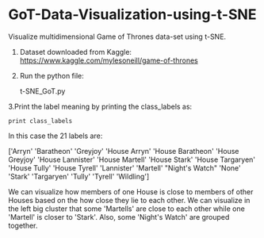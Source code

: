 # GoT-Data-Visualization-using-t-SNE
Visualize multidimensional Game of Thrones data-set using t-SNE.

1. Dataset downloaded from Kaggle: https://www.kaggle.com/mylesoneill/game-of-thrones

2. Run the python file:

    t-SNE_GoT.py



3.Print the label meaning by printing the class_labels as:
 	
 	print class_labels

In this case the 21 labels are:

 ['Arryn' 'Baratheon' 'Greyjoy' 'House Arryn' 'House Baratheon'
 'House Greyjoy' 'House Lannister' 'House Martell' 'House Stark'
 'House Targaryen' 'House Tully' 'House Tyrell' 'Lannister' 'Martell'
 "Night's Watch" 'None' 'Stark' 'Targaryen' 'Tully' 'Tyrell' 'Wildling']


 We can visualize how members of one House is close to members of other Houses based on the how close they lie to each other. We can visualize in the left big cluster that some 'Martells' are close to each other while one 'Martell' is closer to 'Stark'. Also, some 'Night's Watch' are grouped together. 